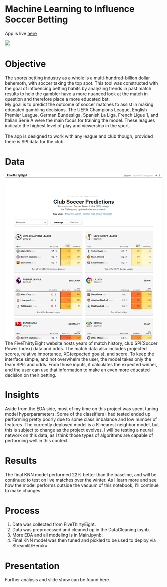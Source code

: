 # Machine Learning to Influence Soccer Betting
App is live [here](https://soccer-match-betting-tool.herokuapp.com/)

<img src="https://www.thetimes.co.uk/imageserver/image/%2Fmethode%2Ftimes%2Fprod%2Fweb%2Fbin%2Fefe61ce4-a3e3-11ea-a585-dcb14d2bcd47.jpg?crop=3812%2C2144%2C124%2C326&resize=1180">

# Objective
The sports betting industry as a whole is a multi-hundred-billion dollar behemoth, with soccer taking the top spot. This tool was constructed with the goal of influencing betting habits by analyzing trends in past match results to help the gambler have a more nuanced look at the match in question and therefore place a more educated bet. <br>
My goal is to predict the outcome of soccer matches to assist in making educated gambling decisions. The UEFA Champions League, English Premier League, German Bundesliga, Spanish La Liga, French Ligue 1, and Italian Serie A were the main focus for training the model. These leagues indicate the highest level of play and viewership in the sport. <br>  
The app is designed to work with any league and club though, provided there is SPI data for the club. <br>

# Data
![FiveThirtyEight](Images/538.png)
The FiveThirtyEight website hosts years of match history, club SPI(Soccer Power Index) data and odds. The match data also includes projected scores, relative importance, XG(expected goals), and score. To keep the interface simple, and not overwhelm the user, the model takes only the team SPIs and odds. From those inputs, it calculates the expected winner, and the user can use that information to make an even more educated decision on their betting. 

# Insights
Aside from the EDA side, most of my time on this project was spent tuning model hyperparameters. Some of the classifiers I had tested ended up performing pretty poorly due to some class imbalance and low number of features. The currently deployed model is a K-nearest neighbor model, but this is subject to change as the project evolves. I will be testing a neural network on this data, as I think those types of algorithms are capable of performing well in this context. 

# Results
The final KNN model performed 22% better than the baseline, and will be continued to test on live matches over the winter. As I learn more and see how the model performs outside the vacuum of this notebook, I'll continue to make changes. 

# Process
1. Data was collected from FiveThirtyEight. 
2. Data was preprocessed and cleaned up in the DataCleaning.ipynb.
3. More EDA and all modeling is in Main.ipynb. 
4. Final KNN model was then tuned and pickled to be used to deploy via Streamlit/Heroku. 

# Presentation
Further analysis and slide show can be found here.
